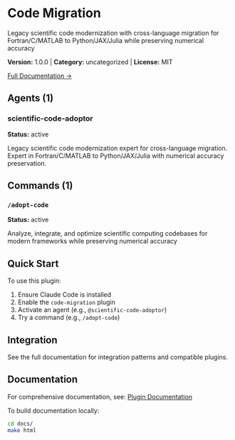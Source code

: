 # Code Migration

Legacy scientific code modernization with cross-language migration for Fortran/C/MATLAB to Python/JAX/Julia while preserving numerical accuracy

**Version:** 1.0.0 | **Category:** uncategorized | **License:** MIT

[Full Documentation →](https://docs.example.com/plugins/code-migration.html)

## Agents (1)

### scientific-code-adoptor

**Status:** active

Legacy scientific code modernization expert for cross-language migration. Expert in Fortran/C/MATLAB to Python/JAX/Julia with numerical accuracy preservation.

## Commands (1)

### `/adopt-code`

**Status:** active

Analyze, integrate, and optimize scientific computing codebases for modern frameworks while preserving numerical accuracy

## Quick Start

To use this plugin:

1. Ensure Claude Code is installed
2. Enable the `code-migration` plugin
3. Activate an agent (e.g., `@scientific-code-adoptor`)
4. Try a command (e.g., `/adopt-code`)

## Integration

See the full documentation for integration patterns and compatible plugins.

## Documentation

For comprehensive documentation, see: [Plugin Documentation](https://docs.example.com/plugins/code-migration.html)

To build documentation locally:

```bash
cd docs/
make html
```
